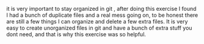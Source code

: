 it is very important to stay organized in git , after doing this exercise I found I had a bunch of duplicate files and a real mess going on, to be honest there are still a few things I can organize and delete a few extra files.
It is very easy to create unorganized files in git and have a bunch of extra stuff you dont need, and that is why this exercise was so helpful.
